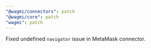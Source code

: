 ```yaml
---
"@wagmi/connectors": patch
"@wagmi/core": patch
"wagmi": patch
---
```


Fixed undefined `navigator` issue in MetaMask connector.
